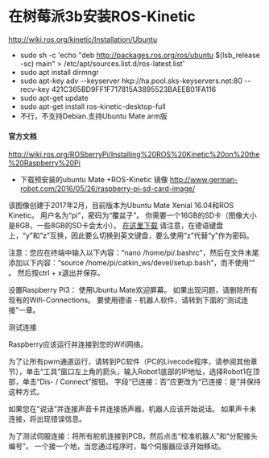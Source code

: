 # 在树莓派3b安装ROS-Kinetic
http://wiki.ros.org/kinetic/Installation/Ubuntu

- sudo sh -c 'echo "deb http://packages.ros.org/ros/ubuntu $(lsb_release -sc) main" > /etc/apt/sources.list.d/ros-latest.list'
- sudo apt install dirmngr
- sudo apt-key adv --keyserver hkp://ha.pool.sks-keyservers.net:80 --recv-key 421C365BD9FF1F717815A3895523BAEEB01FA116
- sudo apt-get update
- sudo apt-get install ros-kinetic-desktop-full
- 不行，不支持Debian.支持Ubuntu Mate arm版

#### 官方文档
http://wiki.ros.org/ROSberryPi/Installing%20ROS%20Kinetic%20on%20the%20Raspberry%20Pi

- 下载预安装的ubuntu Mate +ROS-Kinetic 镜像
http://www.german-robot.com/2016/05/26/raspberry-pi-sd-card-image/

该图像创建于2017年2月，目前版本为Ubuntu Mate Xenial 16.04和ROS Kinetic。 用户名为“pi”，密码为“覆盆子”。 你需要一个16GB的SD卡（图像大小是8GB，一些8GB的SD卡会太小）。 [在这里下载](http://www.german-robot.com/2017-03%20Ubuntu%20Mate%2016.04%20+%20ROS%20Kinetic.img.zip) 请注意，在德语键盘上，“y”和“z”互换，因此要么切换到英文键盘，要么使用“z”代替“y”作为密码。

注意：您应在终端中输入以下内容：“nano /home/pi/.bashrc”，然后在文件末尾添加以下内容：“source /home/pi/catkin_ws/devel/setup.bash”，而不使用“” 。 然后按ctrl + x退出并保存。

设置Raspberry PI3：
使用Ubuntu Mate欢迎屏幕。 如果出现问题，请删除所有现有的Wifi-Connections。 要使用德语 - 机器人软件，请转到下面的“测试连接”一章。

测试连接

Raspberry应该运行并连接到您的Wifi网络。

为了让所有pwm通道运行，请转到PC软件（PC的Livecode程序，请参阅其他章节），单击“工具”窗口左上角的箭头，输入Robot1底部的IP地址，选择Robot1在顶部，单击“Dis- / Connect”按钮。 字段“已连接：否”应更改为“已连接：是”并保持这种方式。

如果您在“说话”并连接声音卡并连接扬声器，机器人应该开始说话。 如果声卡未连接，将出现错误信息。

为了测试伺服连接：将所有舵机连接到PCB，然后点击“校准机器人”和“分配接头编号”。 一个接一个地，当您通过程序时，每个伺服器应该开始移动。

